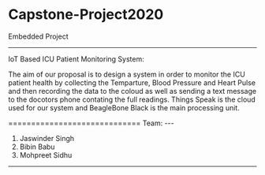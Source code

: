 # Capstone-Project2020

Embedded Project 

--------------------------------------------------------------------------------------------------------------------
IoT Based ICU Patient Monitoring System:


The aim of our proposal is to design a system in order to monitor the ICU patient health by collecting the Temparture, Blood Pressure and Heart Pulse and then recording the data to the coloud as well as sending a text message to the docotors phone contating the full readings.
Things Speak is the cloud used for our system and BeagleBone Black is the main processing unit.


=============================
Team: --- 
1. Jaswinder Singh
2. Bibin Babu
3. Mohpreet Sidhu
-----------------------------
